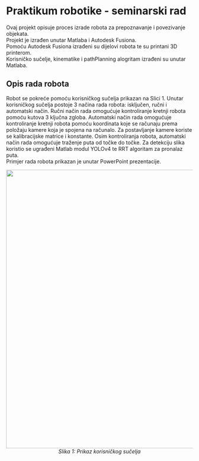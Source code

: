 # Praktikum robotike - seminarski rad
 
Ovaj projekt opisuje proces izrade robota za prepoznavanje i povezivanje objekata. <br>
Projekt je izrađen unutar Matlaba i Autodesk Fusiona.<br>
    Pomoću Autodesk Fusiona izrađeni su dijelovi robota te su printani 3D printerom. <br>
    Korisničko sučelje, kinematike i pathPlanning alogritam izrađeni su unutar Matlaba.<br>

## Opis rada robota

Robot se pokreće pomoću korisničkog sučelja prikazan na Slici 1. Unutar korisničkog sučelja postoje 3 načina rada robota: isključen, ručni i automatski način. Ručni način rada omogućuje kontroliranje kretnji robota pomoću kutova 3 ključna zgloba. Automatski način rada omogućuje kontroliranje kretnji robota pomoću koordinata koje se računaju prema položaju kamere koja je spojena na računalo. Za postavljanje kamere koriste se kalibracijske matrice i konstante. Osim kontroliranja robota, automatski način rada omogućuje traženje puta od točke do točke. Za detekciju slika koristio se ugrađeni Matlab modul YOLOv4 te RRT algoritam za pronalaz puta. <br>
Primjer rada robota prikazan je unutar PowerPoint prezentacije.


<p align="center">
<img src="Slika1" width="750"/><br>
<i>Slika 1: Prikaz korisničkog sučelja</i>
</p>